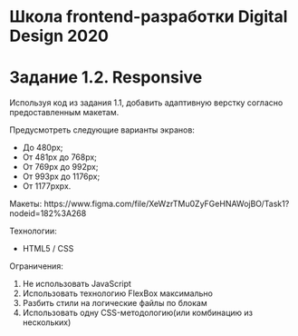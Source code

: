 # Школа frontend-разработки Digital Design 2020

<h1>Задание 1.2. Responsive</h1>
<p>Используя код из задания 1.1, добавить адаптивную верстку согласно предоставленным макетам.</p>
<p>Предусмотреть следующие варианты экранов:
    <ul>
        <li>До 480px;</li>
        <li>От 481px до 768px;</li>
        <li>От 769px до 992px;</li>
        <li>От 993px до 1176px;</li>
        <li>От 1177pxpx.</li>
    </ul>
</p>
<p>Макеты: https://www.figma.com/file/XeWzrTMu0ZyFGeHNAWojBO/Task1?nodeid=182%3A268</p>
<p>Технологии:
    <ul>
        <li>HTML5 / CSS</li>
    </ul>
</p>
<p>Ограничения:
    <ol>
        <li>Не использовать JavaScript</li>
        <li>Использовать технологию FlexBox максимально</li>
        <li>Разбить стили на логические файлы по блокам</li>
        <li>Использовать одну CSS-методологию(или комбинацию из нескольких)</li>
    </ol>
</p>